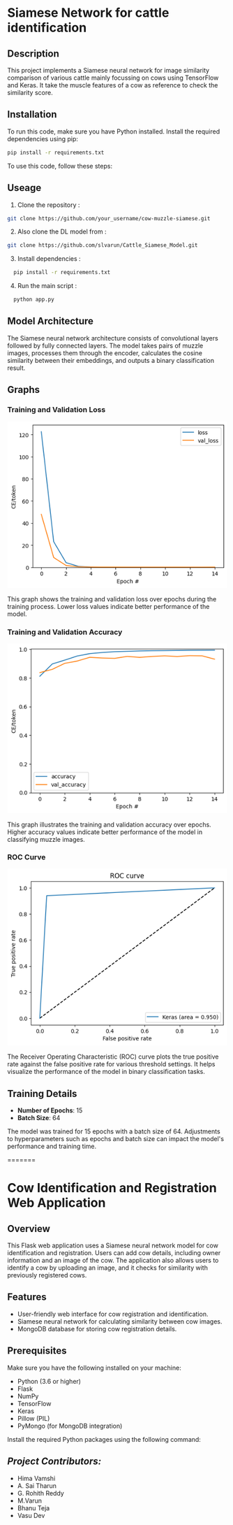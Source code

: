 
# Siamese Network for cattle identification

## Description
This project implements a Siamese neural network for image similarity comparison of various cattle mainly focussing on cows using TensorFlow and Keras.
It take the muscle features of a cow as reference to check the similarity score.

## Installation
To run this code, make sure you have Python installed. Install the required dependencies using pip:

```bash
pip install -r requirements.txt
```
To use this code, follow these steps:


## Useage
1) Clone the repository :
  ```bash
  git clone https://github.com/your_username/cow-muzzle-siamese.git
```
2) Also clone the DL model from :
```bash
git clone https://github.com/slvarun/Cattle_Siamese_Model.git
```
3) Install dependencies :
```bash
  pip install -r requirements.txt
```
4) Run the main script :
```bash
  python app.py
```
## Model Architecture
The Siamese neural network architecture consists of convolutional layers followed by fully connected layers. The model takes pairs of muzzle images, processes them through the encoder, calculates the cosine similarity between their embeddings, and outputs a binary classification result.

## Graphs

### Training and Validation Loss

![Training and Validation Loss](images/Loss.png)

This graph shows the training and validation loss over epochs during the training process. Lower loss values indicate better performance of the model.

### Training and Validation Accuracy

![Training and Validation Accuracy](images/accuracy.png)

This graph illustrates the training and validation accuracy over epochs. Higher accuracy values indicate better performance of the model in classifying muzzle images.

### ROC Curve

![ROC Curve](images/roc_curve.png)

The Receiver Operating Characteristic (ROC) curve plots the true positive rate against the false positive rate for various threshold settings. It helps visualize the performance of the model in binary classification tasks.

## Training Details

- **Number of Epochs**: 15
- **Batch Size**: 64

The model was trained for 15 epochs with a batch size of 64. Adjustments to hyperparameters such as epochs and batch size can impact the model's performance and training time.


=======
# Cow Identification and Registration Web Application

## Overview

This Flask web application uses a Siamese neural network model for cow identification and registration. Users can add cow details, including owner information and an image of the cow. The application also allows users to identify a cow by uploading an image, and it checks for similarity with previously registered cows.

## Features

- User-friendly web interface for cow registration and identification.
- Siamese neural network for calculating similarity between cow images.
- MongoDB database for storing cow registration details.

## Prerequisites

Make sure you have the following installed on your machine:

- Python (3.6 or higher)
- Flask
- NumPy
- TensorFlow
- Keras
- Pillow (PIL)
- PyMongo (for MongoDB integration)

Install the required Python packages using the following command:

## *Project Contributors:*
- Hima Vamshi
- A. Sai Tharun
- G. Rohith Reddy
- M.Varun
- Bhanu Teja
- Vasu Dev


